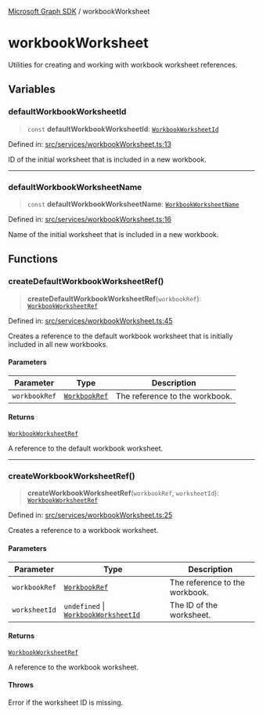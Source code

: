 [Microsoft Graph SDK](README.md) / workbookWorksheet

# workbookWorksheet

Utilities for creating and working with workbook worksheet references.

## Variables

### defaultWorkbookWorksheetId

> `const` **defaultWorkbookWorksheetId**: [`WorkbookWorksheetId`](WorkbookWorksheetId.md#workbookworksheetid)

Defined in: [src/services/workbookWorksheet.ts:13](https://github.com/Future-Secure-AI/microsoft-graph/blob/main/src/services/workbookWorksheet.ts#L13)

ID of the initial worksheet that is included in a new workbook.

***

### defaultWorkbookWorksheetName

> `const` **defaultWorkbookWorksheetName**: [`WorkbookWorksheetName`](WorkbookWorksheetName.md#workbookworksheetname)

Defined in: [src/services/workbookWorksheet.ts:16](https://github.com/Future-Secure-AI/microsoft-graph/blob/main/src/services/workbookWorksheet.ts#L16)

Name of the initial worksheet that is included in a new workbook.

## Functions

### createDefaultWorkbookWorksheetRef()

> **createDefaultWorkbookWorksheetRef**(`workbookRef`): [`WorkbookWorksheetRef`](WorkbookWorksheetRef.md#workbookworksheetref)

Defined in: [src/services/workbookWorksheet.ts:45](https://github.com/Future-Secure-AI/microsoft-graph/blob/main/src/services/workbookWorksheet.ts#L45)

Creates a reference to the default workbook worksheet that is initially included in all new workbooks.

#### Parameters

| Parameter | Type | Description |
| ------ | ------ | ------ |
| `workbookRef` | [`WorkbookRef`](WorkbookRef.md#workbookref) | The reference to the workbook. |

#### Returns

[`WorkbookWorksheetRef`](WorkbookWorksheetRef.md#workbookworksheetref)

A reference to the default workbook worksheet.

***

### createWorkbookWorksheetRef()

> **createWorkbookWorksheetRef**(`workbookRef`, `worksheetId`): [`WorkbookWorksheetRef`](WorkbookWorksheetRef.md#workbookworksheetref)

Defined in: [src/services/workbookWorksheet.ts:25](https://github.com/Future-Secure-AI/microsoft-graph/blob/main/src/services/workbookWorksheet.ts#L25)

Creates a reference to a workbook worksheet.

#### Parameters

| Parameter | Type | Description |
| ------ | ------ | ------ |
| `workbookRef` | [`WorkbookRef`](WorkbookRef.md#workbookref) | The reference to the workbook. |
| `worksheetId` | `undefined` \| [`WorkbookWorksheetId`](WorkbookWorksheetId.md#workbookworksheetid) | The ID of the worksheet. |

#### Returns

[`WorkbookWorksheetRef`](WorkbookWorksheetRef.md#workbookworksheetref)

A reference to the workbook worksheet.

#### Throws

Error if the worksheet ID is missing.
